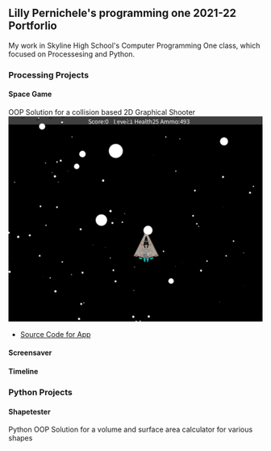 ## Lilly Pernichele's programming one 2021-22 Portforlio 
My work in Skyline High School's Computer Programming One class, which focused on Processesing and Python.

### Processing Projects
 
#### Space Game 
OOP Solution for a collision based 2D Graphical Shooter
![Space game](images/Spacegame2022.png)
* [Source Code for App](https://github.com/foolbuffoon/programmingone22portfolio/blob/b352a6f875d712552dbdc493ad0cf129a1762ab3/src/Spacegame.zip)
#### Screensaver 


#### Timeline 


### Python Projects

#### Shapetester 
Python OOP Solution for a volume and surface area calculator for various shapes

